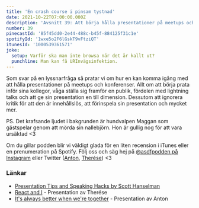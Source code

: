 ```yaml
---
title: 'En crash course i pinsam tystnad'
date: 2021-10-22T07:00:00.000Z
description: 'Avsnitt 39: Att börja hålla presentationer på meetups och konferenser, att ignorera kritik, förinspelningar, sårbarheten framför en publik och mycket annat.'
number: 39
pinecastId: '85f45dd0-2e44-488c-b45f-884125f31c1e'
spotifyId: '1wxe5o2F6lGskT9vFtziQT'
itunesId: '1000539361571'
joke:
  setup: Varför ska man inte browsa när det är kallt ut?
  punchline: Man kan få URInvägsinfektion.
---
```


Som svar på en lyssnarfråga så pratar vi om hur en kan komma igång med att hålla presentationer på meetups och konferenser. Allt om att börja prata inför sina kollegor, våga ställa sig framför en publik, fördelen med lightning talks och att ge sin presentation en till dimension. Dessutom att ignorera kritik för att den är innehållslös, att förinspela sin presentation och mycket mer.

PS. Det krafsande ljudet i bakgrunden är hundvalpen Maggan som gästspelar genom att mörda sin nallebjörn. Hon är gullig nog för att vara ursäktad <3

Om du gillar podden blir vi väldigt glada för en liten recension i iTunes eller en prenumeration på Spotify. Följ oss och säg hej på [@asdfpodden på Instagram](https://www.instagram.com/asdfpodden/) eller Twitter ([Anton](https://twitter.com/Awnton), [Therése](https://twitter.com/tkomstadius)) &lt;3

### Länkar

- [Presentation Tips and Speaking Hacks by Scott Hanselman](https://www.speakinghacks.com)
- [React and I](https://www.youtube.com/watch?v=5CgsfdR1jCY) - Presentation av Therése
- [It's always better when we're together](https://youtu.be/q7bAYxZMJho?t=3572) - Presentation av Anton

